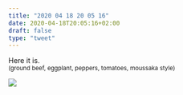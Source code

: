 ```yaml
---
title: "2020 04 18 20 05 16"
date: 2020-04-18T20:05:16+02:00
draft: false
type: "tweet"
---
```

Here it is.<br>
<small>(ground beef, eggplant, peppers, tomatoes, moussaka style)</small>

![](/img/IMG_1034.jpg)

